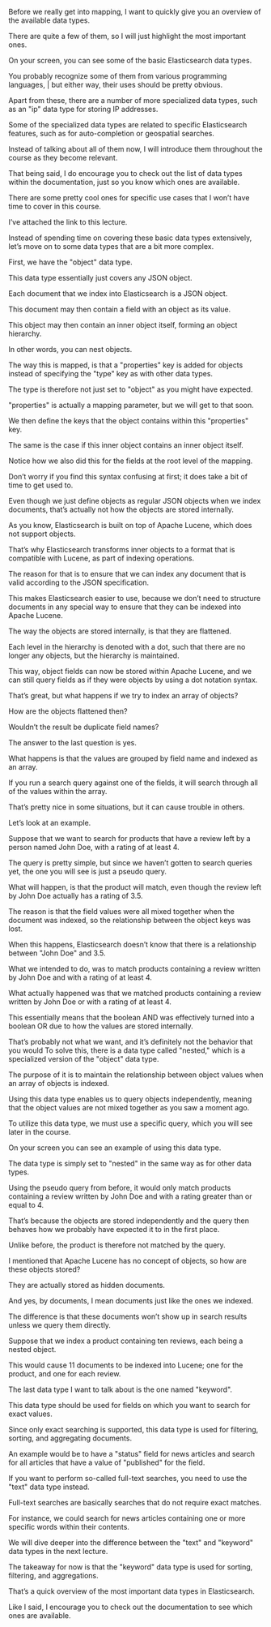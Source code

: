 Before we really get into mapping, I want to quickly give you an overview of the available data types.

There are quite a few of them, so I will just highlight the most important ones.

On your screen, you can see some of the basic Elasticsearch data types.

You probably recognize some of them from various programming languages, | but either way, their uses should be pretty obvious.

Apart from these, there are a number of more specialized data types, such as an "ip" data type for storing IP addresses.

Some of the specialized data types are related to specific Elasticsearch features, such as for auto-completion or geospatial searches.

Instead of talking about all of them now, I will introduce them throughout the course as they become relevant.

That being said, I do encourage you to check out the list of data types within the documentation, just so you know which ones are available.

There are some pretty cool ones for specific use cases that I won’t have time to cover in this course.

I’ve attached the link to this lecture.

Instead of spending time on covering these basic data types extensively, let’s move on to some data types that are a bit more complex.

First, we have the "object" data type.

This data type essentially just covers any JSON object.

Each document that we index into Elasticsearch is a JSON object.

This document may then contain a field with an object as its value.

This object may then contain an inner object itself, forming an object hierarchy.

In other words, you can nest objects.

The way this is mapped, is that a "properties" key is added for objects instead of specifying the "type" key as with other data types.

The type is therefore not just set to "object" as you might have expected.

"properties" is actually a mapping parameter, but we will get to that soon.

We then define the keys that the object contains within this "properties" key.

The same is the case if this inner object contains an inner object itself.

Notice how we also did this for the fields at the root level of the mapping.

Don’t worry if you find this syntax confusing at first; it does take a bit of time to get used to.

Even though we just define objects as regular JSON objects when we index documents, that’s actually not how the objects are stored internally.

As you know, Elasticsearch is built on top of Apache Lucene, which does not support objects.

That’s why Elasticsearch transforms inner objects to a format that is compatible with Lucene, as part of indexing operations.

The reason for that is to ensure that we can index any document that is valid according to the JSON specification.

This makes Elasticsearch easier to use, because we don’t need to structure documents in any special way to ensure that they can be indexed into Apache Lucene.

The way the objects are stored internally, is that they are flattened.

Each level in the hierarchy is denoted with a dot, such that there are no longer any objects, but the hierarchy is maintained.

This way, object fields can now be stored within Apache Lucene, and we can still query fields as if they were objects by using a dot notation syntax.

That’s great, but what happens if we try to index an array of objects?

How are the objects flattened then?

Wouldn’t the result be duplicate field names?

The answer to the last question is yes.

What happens is that the values are grouped by field name and indexed as an array.

If you run a search query against one of the fields, it will search through all of the values within the array.

That’s pretty nice in some situations, but it can cause trouble in others.

Let’s look at an example.

Suppose that we want to search for products that have a review left by a person named John Doe, with a rating of at least 4.

The query is pretty simple, but since we haven’t gotten to search queries yet, the one you will see is just a pseudo query.

What will happen, is that the product will match, even though the review left by John Doe actually has a rating of 3.5.

The reason is that the field values were all mixed together when the document was indexed, so the relationship between the object keys was lost.

When this happens, Elasticsearch doesn’t know that there is a relationship between "John Doe" and 3.5.

What we intended to do, was to match products containing a review written by John Doe and with a rating of at least 4.

What actually happened was that we matched products containing a review written by John Doe or with a rating of at least 4.

This essentially means that the boolean AND was effectively turned into a boolean OR due to how the values are stored internally.

That’s probably not what we want, and it’s definitely not the behavior that you would To solve this, there is a data type called "nested," which is a specialized version of the "object" data type.

The purpose of it is to maintain the relationship between object values when an array of objects is indexed.

Using this data type enables us to query objects independently, meaning that the object values are not mixed together as you saw a moment ago.

To utilize this data type, we must use a specific query, which you will see later in the course.

On your screen you can see an example of using this data type.

The data type is simply set to "nested" in the same way as for other data types.

Using the pseudo query from before, it would only match products containing a review written by John Doe and with a rating greater than or equal to 4.

That’s because the objects are stored independently and the query then behaves how we probably have expected it to in the first place.

Unlike before, the product is therefore not matched by the query.

I mentioned that Apache Lucene has no concept of objects, so how are these objects stored?

They are actually stored as hidden documents.

And yes, by documents, I mean documents just like the ones we indexed.

The difference is that these documents won’t show up in search results unless we query them directly.

Suppose that we index a product containing ten reviews, each being a nested object.

This would cause 11 documents to be indexed into Lucene; one for the product, and one for each review.

The last data type I want to talk about is the one named "keyword".

This data type should be used for fields on which you want to search for exact values.

Since only exact searching is supported, this data type is used for filtering, sorting, and aggregating documents.

An example would be to have a "status" field for news articles and search for all articles that have a value of "published" for the field.

If you want to perform so-called full-text searches, you need to use the "text" data type instead.

Full-text searches are basically searches that do not require exact matches.

For instance, we could search for news articles containing one or more specific words within their contents.

We will dive deeper into the difference between the "text" and "keyword" data types in the next lecture.

The takeaway for now is that the "keyword" data type is used for sorting, filtering, and aggregations.

That’s a quick overview of the most important data types in Elasticsearch.

Like I said, I encourage you to check out the documentation to see which ones are available.

